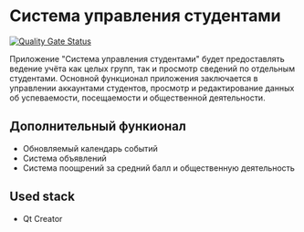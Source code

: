 # Система управления студентами

[![Quality Gate Status](https://sonarcloud.io/api/project_badges/measure?project=korhvimtv_labs_cpp&metric=alert_status)](https://sonarcloud.io/summary/new_code?id=korhvimtv_labs_cpp)

Приложение "Система управления студентами" будет предоставлять ведение учёта как целых групп, так и просмотр сведений по отдельным студентами.
Основной функционал приложения заключается в управлении аккаунтами студентов, просмотр и редактирование данных об успеваемости,
посещаемости и общественной деятельности.

## Дополнительный функионал
- Обновляемый календарь событий
- Система объявлений
- Система поощрений за средний балл и общественную деятельность

## Used stack 
- Qt Creator

